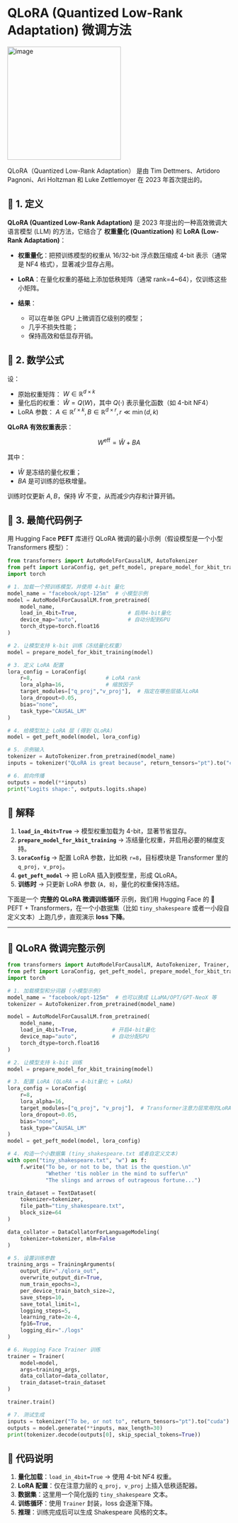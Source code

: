 # QLoRA (Quantized Low-Rank Adaptation) 微调方法
<img width="256" height="256" alt="image" src="https://github.com/user-attachments/assets/9df080a8-2071-4dd3-981f-2f379a113902" />

  QLoRA（Quantized Low-Rank Adaptation） 是由 Tim Dettmers、Artidoro Pagnoni、Ari Holtzman 和 Luke Zettlemoyer 在 2023 年首次提出的。

## 📖 1. 定义

**QLoRA (Quantized Low-Rank Adaptation)** 是 2023 年提出的一种高效微调大语言模型 (LLM) 的方法，它结合了 **权重量化 (Quantization)** 和 **LoRA (Low-Rank Adaptation)**：

* **权重量化**：把预训练模型的权重从 16/32-bit 浮点数压缩成 4-bit 表示（通常是 NF4 格式），显著减少显存占用。
* **LoRA**：在量化权重的基础上添加低秩矩阵（通常 rank=4\~64），仅训练这些小矩阵。
* **结果**：

  * 可以在单张 GPU 上微调百亿级别的模型；
  * 几乎不损失性能；
  * 保持高效和低显存开销。


## 📖 2. 数学公式

设：

* 原始权重矩阵： $W \in \mathbb{R}^{d \times k}$
* 量化后的权重： $\hat{W} = Q(W)$，其中 $Q(\cdot)$ 表示量化函数（如 4-bit NF4）
* LoRA 参数： $A \in \mathbb{R}^{r \times k}, B \in \mathbb{R}^{d \times r}, r \ll \min(d,k)$

**QLoRA 有效权重表示**：

$$
W^{\text{eff}} = \hat{W} + BA
$$

其中：

* $\hat{W}$ 是冻结的量化权重；
* $BA$ 是可训练的低秩增量。

训练时仅更新 $A,B$，保持 $\hat{W}$ 不变，从而减少内存和计算开销。


## 📖 3. 最简代码例子

用 Hugging Face **PEFT** 库进行 QLoRA 微调的最小示例（假设模型是一个小型 Transformers 模型）：

```python
from transformers import AutoModelForCausalLM, AutoTokenizer
from peft import LoraConfig, get_peft_model, prepare_model_for_kbit_training
import torch

# 1. 加载一个预训练模型，并使用 4-bit 量化
model_name = "facebook/opt-125m"  # 小模型示例
model = AutoModelForCausalLM.from_pretrained(
    model_name,
    load_in_4bit=True,                # 启用4-bit量化
    device_map="auto",                # 自动分配到GPU
    torch_dtype=torch.float16
)

# 2. 让模型支持 k-bit 训练（冻结量化权重）
model = prepare_model_for_kbit_training(model)

# 3. 定义 LoRA 配置
lora_config = LoraConfig(
    r=8,                       # LoRA rank
    lora_alpha=16,             # 缩放因子
    target_modules=["q_proj","v_proj"],  # 指定在哪些层插入LoRA
    lora_dropout=0.05,
    bias="none",
    task_type="CAUSAL_LM"
)

# 4. 给模型加上 LoRA 层 (得到 QLoRA)
model = get_peft_model(model, lora_config)

# 5. 示例输入
tokenizer = AutoTokenizer.from_pretrained(model_name)
inputs = tokenizer("QLoRA is great because", return_tensors="pt").to("cuda")

# 6. 前向传播
outputs = model(**inputs)
print("Logits shape:", outputs.logits.shape)
```


## 📖 解释

1. **`load_in_4bit=True`** → 模型权重加载为 4-bit，显著节省显存。
2. **`prepare_model_for_kbit_training`** → 冻结量化权重，并启用必要的梯度支持。
3. **`LoraConfig`** → 配置 LoRA 参数，比如秩 `r=8`，目标模块是 Transformer 里的 `q_proj, v_proj`。
4. **`get_peft_model`** → 把 LoRA 插入到模型里，形成 QLoRA。
5. **训练时** → 只更新 LoRA 参数 (`A, B`)，量化的权重保持冻结。

下面是一个 **完整的 QLoRA 微调训练循环** 示例，我们用 Hugging Face 的 🤗 PEFT + Transformers，在一个小数据集（比如 `tiny_shakespeare` 或者一小段自定义文本）上跑几步，直观演示 **loss 下降**。

---

## 📖 QLoRA 微调完整示例

```python
from transformers import AutoModelForCausalLM, AutoTokenizer, Trainer, TrainingArguments, TextDataset, DataCollatorForLanguageModeling
from peft import LoraConfig, get_peft_model, prepare_model_for_kbit_training
import torch

# 1. 加载模型和分词器 (小模型示例)
model_name = "facebook/opt-125m"  # 也可以换成 LLaMA/OPT/GPT-NeoX 等
tokenizer = AutoTokenizer.from_pretrained(model_name)

model = AutoModelForCausalLM.from_pretrained(
    model_name,
    load_in_4bit=True,           # 开启4-bit量化
    device_map="auto",           # 自动分配GPU
    torch_dtype=torch.float16
)

# 2. 让模型支持 k-bit 训练
model = prepare_model_for_kbit_training(model)

# 3. 配置 LoRA (QLoRA = 4-bit量化 + LoRA)
lora_config = LoraConfig(
    r=8,
    lora_alpha=16,
    target_modules=["q_proj", "v_proj"],  # Transformer注意力层常用的LoRA插入点
    lora_dropout=0.05,
    bias="none",
    task_type="CAUSAL_LM"
)
model = get_peft_model(model, lora_config)

# 4. 构造一个小数据集 (tiny_shakespeare.txt 或者自定义文本)
with open("tiny_shakespeare.txt", "w") as f:
    f.write("To be, or not to be, that is the question.\n"
            "Whether 'tis nobler in the mind to suffer\n"
            "The slings and arrows of outrageous fortune...")

train_dataset = TextDataset(
    tokenizer=tokenizer,
    file_path="tiny_shakespeare.txt",
    block_size=64
)

data_collator = DataCollatorForLanguageModeling(
    tokenizer=tokenizer, mlm=False
)

# 5. 设置训练参数
training_args = TrainingArguments(
    output_dir="./qlora_out",
    overwrite_output_dir=True,
    num_train_epochs=3,
    per_device_train_batch_size=2,
    save_steps=10,
    save_total_limit=1,
    logging_steps=5,
    learning_rate=2e-4,
    fp16=True,
    logging_dir="./logs"
)

# 6. Hugging Face Trainer 训练
trainer = Trainer(
    model=model,
    args=training_args,
    data_collator=data_collator,
    train_dataset=train_dataset
)

trainer.train()

# 7. 测试生成
inputs = tokenizer("To be, or not to", return_tensors="pt").to("cuda")
outputs = model.generate(**inputs, max_length=30)
print(tokenizer.decode(outputs[0], skip_special_tokens=True))
```



## 📖 代码说明

1. **量化加载**：`load_in_4bit=True` → 使用 4-bit NF4 权重。
2. **LoRA 配置**：仅在注意力层的 `q_proj, v_proj` 上插入低秩适配器。
3. **数据集**：这里用一个简化版的 `tiny_shakespeare` 文本。
4. **训练循环**：使用 `Trainer` 封装，loss 会逐渐下降。
5. **推理**：训练完成后可以生成 Shakespeare 风格的文本。


